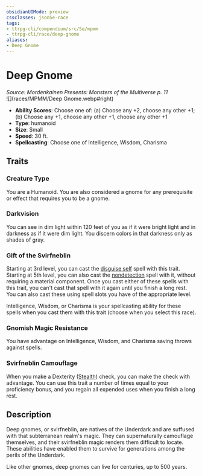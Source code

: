 ```yaml
---
obsidianUIMode: preview
cssclasses: json5e-race
tags:
- ttrpg-cli/compendium/src/5e/mpmm
- ttrpg-cli/race/deep-gnome
aliases:
- Deep Gnome
---
```

# Deep Gnome
*Source: Mordenkainen Presents: Monsters of the Multiverse p. 11*  
![](races/MPMM/Deep Gnome.webp#right)

- **Ability Scores**: Choose one of: (a) Choose any +2, choose any other +1; (b) Choose any +1, choose any other +1, choose any other +1
- **Type**: humanoid
- **Size**: Small
- **Speed**: 30 ft.
- **Spellcasting**: Choose one of Intelligence, Wisdom, Charisma

## Traits

### Creature Type

You are a Humanoid. You are also considered a gnome for any prerequisite or effect that requires you to be a gnome.

### Darkvision

You can see in dim light within 120 feet of you as if it were bright light and in darkness as if it were dim light. You discern colors in that darkness only as shades of gray.

### Gift of the Svirfneblin

Starting at 3rd level, you can cast the [disguise self](/3-Mechanics/CLI/spells/disguise-self-xphb.md) spell with this trait. Starting at 5th level, you can also cast the [nondetection](/3-Mechanics/CLI/spells/nondetection-xphb.md) spell with it, without requiring a material component. Once you cast either of these spells with this trait, you can't cast that spell with it again until you finish a long rest. You can also cast these using spell slots you have of the appropriate level.

Intelligence, Wisdom, or Charisma is your spellcasting ability for these spells when you cast them with this trait (choose when you select this race).

### Gnomish Magic Resistance

You have advantage on Intelligence, Wisdom, and Charisma saving throws against spells.

### Svirfneblin Camouflage

When you make a Dexterity ([Stealth](/3-Mechanics/CLI/skills.md#Stealth)) check, you can make the check with advantage. You can use this trait a number of times equal to your proficiency bonus, and you regain all expended uses when you finish a long rest.

## Description

Deep gnomes, or svirfneblin, are natives of the Underdark and are suffused with that subterranean realm's magic. They can supernaturally camouflage themselves, and their svirfneblin magic renders them difficult to locate. These abilities have enabled them to survive for generations among the perils of the Underdark.

Like other gnomes, deep gnomes can live for centuries, up to 500 years.